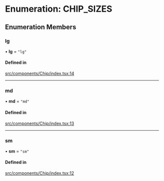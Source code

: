 # Enumeration: CHIP\_SIZES

## Enumeration Members

### lg

• **lg** = ``"lg"``

#### Defined in

[src/components/Chip/index.tsx:14](https://github.com/emranffl/next-core-ui/blob/81afa89/src/components/Chip/index.tsx#L14)

___

### md

• **md** = ``"md"``

#### Defined in

[src/components/Chip/index.tsx:13](https://github.com/emranffl/next-core-ui/blob/81afa89/src/components/Chip/index.tsx#L13)

___

### sm

• **sm** = ``"sm"``

#### Defined in

[src/components/Chip/index.tsx:12](https://github.com/emranffl/next-core-ui/blob/81afa89/src/components/Chip/index.tsx#L12)

